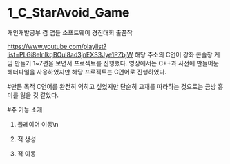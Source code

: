 # 1_C_StarAvoid_Game

개인개발공부 겸 앱들 소프트웨어 경진대회 출품작

https://www.youtube.com/playlist?list=PLGi8elnlkqBOul8ad3jnEXS3Jye1PZbjW 해당 주소의 C언어 강좌 콘솔창 게임 만들기 1~7편을 보면서 프로젝트를 진행했다. 영상에서는 C++과 사전에 만들어둔 헤더파일을 사용하였지만 해당 프로젝트는 C언어로 진행하였다.



#만든 목적
C언어를 완전히 익히고 싶었지만 단순히 교재를 따라하는 것으로는 금방 흥미를 잃을 것 같았다.


#주 기능 소개
 1) 플레이어 이동\n
 
 2) 적 생성
 
 3) 적 이동
 
